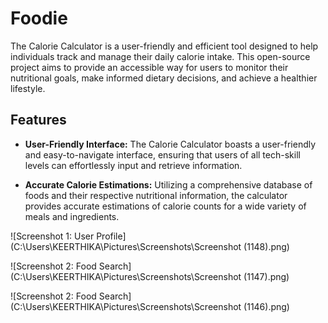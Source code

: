 # Foodie
The Calorie Calculator is a user-friendly and efficient tool designed to help individuals track and manage their daily calorie intake. This open-source project aims to provide an accessible way for users to monitor their nutritional goals, make informed dietary decisions, and achieve a healthier lifestyle. 

## Features

- **User-Friendly Interface:** The Calorie Calculator boasts a user-friendly  and easy-to-navigate interface, ensuring that users of all tech-skill levels can effortlessly input and retrieve information.

- **Accurate Calorie Estimations:** Utilizing a comprehensive database of foods and their respective nutritional information, the calculator provides accurate estimations of calorie counts for a wide variety of meals and ingredients.


![Screenshot 1: User Profile](C:\Users\KEERTHIKA\Pictures\Screenshots\Screenshot (1148).png)

![Screenshot 2: Food Search](C:\Users\KEERTHIKA\Pictures\Screenshots\Screenshot (1147).png)

![Screenshot 2: Food Search](C:\Users\KEERTHIKA\Pictures\Screenshots\Screenshot (1146).png)

